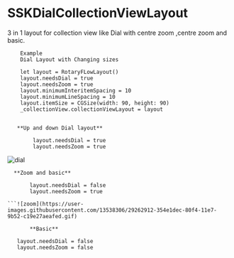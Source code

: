 # SSKDialCollectionViewLayout
3 in 1 layout for collection view like Dial with centre zoom ,centre zoom and basic.

        Example
        Dial Layout with Changing sizes
        
        let layout = RotaryFLowLayout()
        layout.needsDial = true
        layout.needsZoom = true
        layout.minimumInteritemSpacing = 10
        layout.minimumLineSpacing = 10
        layout.itemSize = CGSize(width: 90, height: 90)
        _collectionView.collectionViewLayout = layout


       **Up and down Dial layout**
```
        layout.needsDial = true
        layout.needsZoom = true

```
![dial](https://user-images.githubusercontent.com/13538306/29262880-15b5a45a-80f4-11e7-8ece-772b6505fad5.gif)

      **Zoom and basic**
```
       layout.needsDial = false
       layout.needsZoom = true

```![zoom](https://user-images.githubusercontent.com/13538306/29262912-354e1dec-80f4-11e7-9b52-c19e27aeafed.gif)

       **Basic**
```
       layout.needsDial = false
       layout.needsZoom = false

```![basic](https://user-images.githubusercontent.com/13538306/29262952-64930a4a-80f4-11e7-8b64-be1ba6dffd9b.gif)
